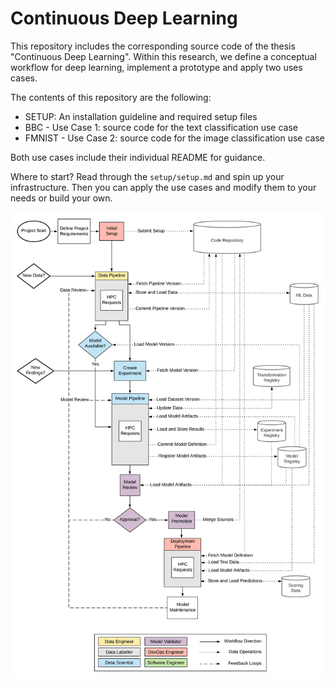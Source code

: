 # Continuous Deep Learning

This repository includes the corresponding source code of the thesis "Continuous Deep Learning". Within this research, we define a conceptual workflow for deep learning, implement a prototype and apply two uses cases.

The contents of this repository are the following:

- SETUP: An installation guideline and required setup files
- BBC - Use Case 1: source code for the text classification use case
- FMNIST - Use Case 2: source code for the image classification use case

Both use cases include their individual README for guidance.

Where to start? Read through the `setup/setup.md` and spin up your infrastructure. Then you can apply the use cases and modify them to your needs or build your own.

![resources/abstract_overview.png](resources/abstract_overview.png)

